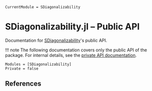 ```@meta
CurrentModule = SDiagonalizability
```

# SDiagonalizability.jl – Public API

Documentation for [SDiagonalizability](https://github.com/GraphQuantum/SDiagonalizability.jl)'s public API.

!!! note
    The following documentation covers only the public API of the package. For internal details, see the [private API documentation](private_api.md).

```@autodocs
Modules = [SDiagonalizability]
Private = false
```

## References

<!-- ```@bibliography
Pages = [@__FILE__]
``` -->
